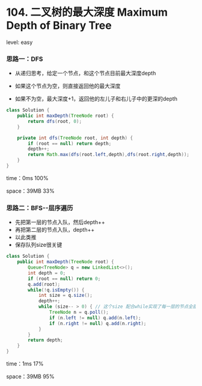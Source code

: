 # 104. 二叉树的最大深度 Maximum Depth of Binary Tree

level: easy



### 思路一：DFS

- 从递归思考，给定一个节点，和这个节点目前最大深度depth

- 如果这个节点为空，则直接返回他的最大深度

- 如果不为空，最大深度+1，返回他的左儿子和右儿子中的更深的depth

  

```java
class Solution {
    public int maxDepth(TreeNode root) {
        return dfs(root, 0);
    }

    private int dfs(TreeNode root, int depth) {
        if (root == null) return depth;
        depth++;
        return Math.max(dfs(root.left,depth),dfs(root.right,depth));
    }
}
```

time：0ms 100%

space：39MB 33%

### 思路二：BFS--层序遍历

- 先把第一层的节点入队，然后depth++
- 再把第二层的节点入队，depth++
- 以此类推
- 保存队列size很关键

```java
class Solution {
    public int maxDepth(TreeNode root) {
        Queue<TreeNode> q = new LinkedList<>();
        int depth = 0;
        if (root == null) return 0;
        q.add(root);
        while(!q.isEmpty()) {
            int size = q.size();
            depth++;
            while (size-- > 0) { // 这个size 配合while实现了每一层的节点全部出队，while结束后使队中仅剩下下一层的节点
                TreeNode n = q.poll();
                if (n.left != null) q.add(n.left);
                if (n.right != null) q.add(n.right);
            }
        }
        return depth;
    }
}
```

time：1ms 17%

space：39MB 95%